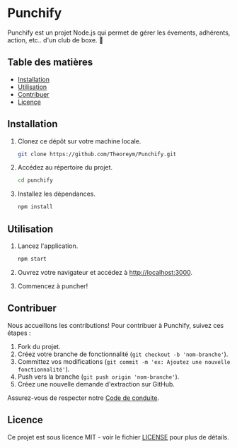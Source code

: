 # Punchify

Punchify est un projet Node.js qui permet de gérer les évements, adhérents, action, etc.. d'un club de boxe. 🥊

## Table des matières

- [Installation](#installation)
- [Utilisation](#utilisation)
- [Contribuer](#contribuer)
- [Licence](#licence)

## Installation

1. Clonez ce dépôt sur votre machine locale.

    ```bash
    git clone https://github.com/Theoreym/Punchify.git
    ```

2. Accédez au répertoire du projet.

    ```bash
    cd punchify
    ```

3. Installez les dépendances.

    ```bash
    npm install
    ```

## Utilisation

1. Lancez l'application.

    ```bash
    npm start
    ```

2. Ouvrez votre navigateur et accédez à [http://localhost:3000](http://localhost:3000).

3. Commencez à puncher!

## Contribuer

Nous accueillons les contributions! Pour contribuer à Punchify, suivez ces étapes :

1. Fork du projet.
2. Créez votre branche de fonctionnalité (`git checkout -b 'nom-branche'`).
3. Committez vos modifications (`git commit -m 'ex: Ajoutez une nouvelle fonctionnalité'`).
4. Push vers la branche (`git push origin 'nom-branche'`).
5. Créez une nouvelle demande d'extraction sur GitHub.

Assurez-vous de respecter notre [Code de conduite](CODE_OF_CONDUCT.md).

## Licence

Ce projet est sous licence MIT - voir le fichier [LICENSE](LICENSE) pour plus de détails.
